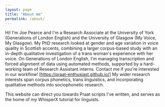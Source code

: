 ```yaml
---
layout: page
title: "About me"
permalink: /about/
---
```


Hi! I'm Joe Pearce and I'm a Research Associate at the University of York (Generations of London English) and the University of Glasgow (My Voice, My Glasgow). 
My PhD research looked at gender and age variation in voice quality in Scottish accents, combining a larger corpus-based study with an in-depth qualitative investigation of a trans woman's experience with her voice.
On Generations of London English, I'm managing transcription and forced alignment of data using automated methods, supported by a hard-working team of Research Assistant interns. Contact me if you're interested in our workflow! [https://praat-enthusiast.github.io/] 
My wider research interests span corpus phonetics, trans linguistics, and incorporating qualitative methods into sociophonetic research. 

This website can direct you towards Praat scripts I've written, and serves as the home of my WhisperX tutorial for linguists. 

